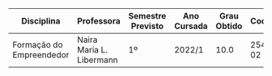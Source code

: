| Disciplina | Professora | Semestre Previsto | Ano Cursada | Grau Obtido | CodiCred | Carga Horário |
| --- | --- | --- | --- | --- | --- | --- |
| Formação do Empreendedor | Naira Maria L. Libermann | 1º | 2022/1 | 10.0 | 254CF-02 | 30 |
